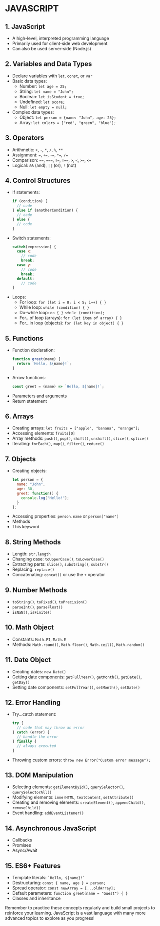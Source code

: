 # JAVASCRIPT

## 1. JavaScript
- A high-level, interpreted programming language
- Primarily used for client-side web development
- Can also be used server-side (Node.js)

## 2. Variables and Data Types
- Declare variables with `let`, `const`, or `var`
- Basic data types: 
  - Number: `let age = 25;`
  - String: `let name = "John";`
  - Boolean: `let isStudent = true;`
  - Undefined: `let score;`
  - Null: `let empty = null;`
- Complex data types:
  - Object: `let person = {name: "John", age: 25};`
  - Array: `let colors = ["red", "green", "blue"];`

## 3. Operators
- Arithmetic: `+`, `-`, `*`, `/`, `%`, `**`
- Assignment: `=`, `+=`, `-=`, `*=`, `/=`
- Comparison: `==`, `===`, `!=`, `!==`, `>`, `<`, `>=`, `<=`
- Logical: `&&` (and), `||` (or), `!` (not)

## 4. Control Structures
- If statements:
  ```javascript
  if (condition) {
    // code
  } else if (anotherCondition) {
    // code
  } else {
    // code
  }
  ```
- Switch statements:
  ```javascript
  switch(expression) {
    case x:
      // code
      break;
    case y:
      // code
      break;
    default:
      // code
  }
  ```
- Loops:
  - For loop: `for (let i = 0; i < 5; i++) { }`
  - While loop: `while (condition) { }`
  - Do-while loop: `do { } while (condition);`
  - For...of loop (arrays): `for (let item of array) { }`
  - For...in loop (objects): `for (let key in object) { }`

## 5. Functions
- Function declaration:
  ```javascript
  function greet(name) {
    return `Hello, ${name}!`;
  }
  ```
- Arrow functions:
  ```javascript
  const greet = (name) => `Hello, ${name}!`;
  ```
- Parameters and arguments
- Return statement

## 6. Arrays
- Creating arrays: `let fruits = ["apple", "banana", "orange"];`
- Accessing elements: `fruits[0]`
- Array methods: `push()`, `pop()`, `shift()`, `unshift()`, `slice()`, `splice()`
- Iterating: `forEach()`, `map()`, `filter()`, `reduce()`

## 7. Objects
- Creating objects: 
  ```javascript
  let person = {
    name: "John",
    age: 30,
    greet: function() {
      console.log("Hello!");
    }
  };
  ```
- Accessing properties: `person.name` or `person["name"]`
- Methods
- This keyword

## 8. String Methods
- Length: `str.length`
- Changing case: `toUpperCase()`, `toLowerCase()`
- Extracting parts: `slice()`, `substring()`, `substr()`
- Replacing: `replace()`
- Concatenating: `concat()` or use the `+` operator

## 9. Number Methods
- `toString()`, `toFixed()`, `toPrecision()`
- `parseInt()`, `parseFloat()`
- `isNaN()`, `isFinite()`

## 10. Math Object
- Constants: `Math.PI`, `Math.E`
- Methods: `Math.round()`, `Math.floor()`, `Math.ceil()`, `Math.random()`

## 11. Date Object
- Creating dates: `new Date()`
- Getting date components: `getFullYear()`, `getMonth()`, `getDate()`, `getDay()`
- Setting date components: `setFullYear()`, `setMonth()`, `setDate()`

## 12. Error Handling
- Try...catch statement:
  ```javascript
  try {
    // code that may throw an error
  } catch (error) {
    // handle the error
  } finally {
    // always executed
  }
  ```
- Throwing custom errors: `throw new Error("Custom error message");`

## 13. DOM Manipulation
- Selecting elements: `getElementById()`, `querySelector()`, `querySelectorAll()`
- Modifying elements: `innerHTML`, `textContent`, `setAttribute()`
- Creating and removing elements: `createElement()`, `appendChild()`, `removeChild()`
- Event handling: `addEventListener()`

## 14. Asynchronous JavaScript
- Callbacks
- Promises
- Async/Await

## 15. ES6+ Features
- Template literals: `` `Hello, ${name}!` ``
- Destructuring: `const { name, age } = person;`
- Spread operator: `const newArray = [...oldArray];`
- Default parameters: `function greet(name = "Guest") { }`
- Classes and inheritance

Remember to practice these concepts regularly and build small projects to reinforce your learning. JavaScript is a vast language with many more advanced topics to explore as you progress!